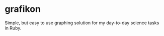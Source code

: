grafikon
========

Simple, but easy to use graphing solution for my day-to-day science tasks in Ruby.